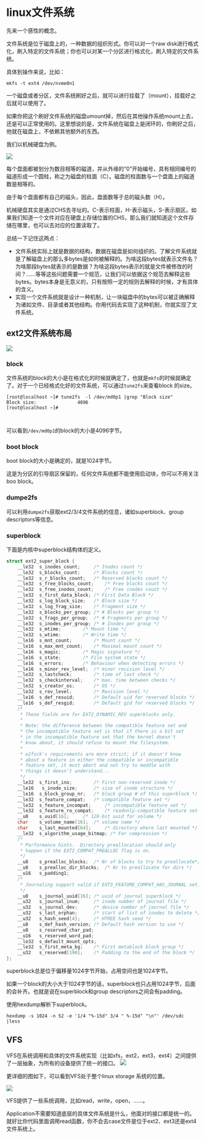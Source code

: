 # linux文件系统

先来一个感性的概念。

文件系统是位于磁盘上的，一种数据的组织形式。你可以对一个raw disk进行格式化，刷入特定的文件系统；你也可以对某一个分区进行格式化，刷入特定的文件系统。

具体到操作来说，比如：	

```shell
mkfs -t ext4 /dev/nvme0n1
```

一个磁盘或者分区，文件系统刷好之后，就可以进行挂载了（mount），挂载好之后就可以使用了。

如果你把这个刷好文件系统的磁盘umount掉，然后在其他操作系统mount上去，还是可以正常使用的。这里想说的是，文件系统在磁盘上是闭环的，你刷好之后，他就在磁盘上，不依赖其他额外的东西。

我们以机械硬盘为例。

![](https://raw.githubusercontent.com/ernest-dzf/docs/master/pic/chs_address.png)

每个盘面都被划分为数目相等的磁道，并从外缘的“0”开始编号，具有相同编号的磁道形成一个圆柱，称之为磁盘的柱面（C）。磁盘的柱面数与一个盘面上的磁道数是相等的。

由于每个盘面都有自己的磁头，因此，盘面数等于总的磁头数（H）。

机械硬盘其实是通过CHS去寻址的。C-表示柱面，H-表示磁头，S-表示扇区。如果我们知道一个文件对应在硬盘上存储位置的CHS，那么我们就知道这个文件存储在哪里，也可以去对应的位置读取了。

总结一下记住这两点：

- 文件系统实际上就是数据的结构，数据在磁盘是如何组织的。了解文件系统就是了解磁盘上的那么多bytes是如何被解释的。为啥这段bytes就表示文件名？为啥那段bytes就表示的是数据？为啥这段bytes表示的就是文件被修改的时间？……等等这些问题需要一个规范，让我们可以依据这个规范去解释这些bytes。bytes本身是无意义的，只有按照一定的规则去解释的时候，才有具体的含义。
- 实现一个文件系统就是设计一种机制，让一块磁盘中的bytes可以被正确解释为诸如文件、目录或者其他结构。你用代码去实现了这种机制，你就实现了文件系统。



## ext2文件系统布局

![](https://raw.githubusercontent.com/ernest-dzf/docs/master/pic/block_group_1.png)



### block

文件系统的block的大小是在格式化的时候就确定了，也就是`mkfs`的时候就确定了。对于一个已经格式化好的文件系统，可以通过`tune2fs`来查看block 的size。

```shell
[root@localhost ~]# tune2fs  -l /dev/md0p1 |grep "Block size"
Block size:               4096
[root@localhost ~]# 

	
```

可以看到`/dev/md0p1`的block的大小是4096字节。

### boot block

boot block的大小是确定的，就是1024字节。

这是为分区的引导扇区保留的，任何文件系统都不能使用启动块，你可以不用关注boo block。

### dumpe2fs

可以利用`dumpe2fs`获取ext2/3/4文件系统的信息，诸如superblock、group descriptors等信息。

### superblock

下面是内核中superblock结构体的定义。

```c
struct ext2_super_block {
	__le32	s_inodes_count;		/* Inodes count */
	__le32	s_blocks_count;		/* Blocks count */
	__le32	s_r_blocks_count;	/* Reserved blocks count */
	__le32	s_free_blocks_count;	/* Free blocks count */
	__le32	s_free_inodes_count;	/* Free inodes count */
	__le32	s_first_data_block;	/* First Data Block */
	__le32	s_log_block_size;	/* Block size */
	__le32	s_log_frag_size;	/* Fragment size */
	__le32	s_blocks_per_group;	/* # Blocks per group */
	__le32	s_frags_per_group;	/* # Fragments per group */
	__le32	s_inodes_per_group;	/* # Inodes per group */
	__le32	s_mtime;		/* Mount time */
	__le32	s_wtime;		/* Write time */
	__le16	s_mnt_count;		/* Mount count */
	__le16	s_max_mnt_count;	/* Maximal mount count */
	__le16	s_magic;		/* Magic signature */
	__le16	s_state;		/* File system state */
	__le16	s_errors;		/* Behaviour when detecting errors */
	__le16	s_minor_rev_level; 	/* minor revision level */
	__le32	s_lastcheck;		/* time of last check */
	__le32	s_checkinterval;	/* max. time between checks */
	__le32	s_creator_os;		/* OS */
	__le32	s_rev_level;		/* Revision level */
	__le16	s_def_resuid;		/* Default uid for reserved blocks */
	__le16	s_def_resgid;		/* Default gid for reserved blocks */
	/*
	 * These fields are for EXT2_DYNAMIC_REV superblocks only.
	 *
	 * Note: the difference between the compatible feature set and
	 * the incompatible feature set is that if there is a bit set
	 * in the incompatible feature set that the kernel doesn't
	 * know about, it should refuse to mount the filesystem.
	 * 
	 * e2fsck's requirements are more strict; if it doesn't know
	 * about a feature in either the compatible or incompatible
	 * feature set, it must abort and not try to meddle with
	 * things it doesn't understand...
	 */
	__le32	s_first_ino; 		/* First non-reserved inode */
	__le16   s_inode_size; 		/* size of inode structure */
	__le16	s_block_group_nr; 	/* block group # of this superblock */
	__le32	s_feature_compat; 	/* compatible feature set */
	__le32	s_feature_incompat; 	/* incompatible feature set */
	__le32	s_feature_ro_compat; 	/* readonly-compatible feature set */
	__u8	s_uuid[16];		/* 128-bit uuid for volume */
	char	s_volume_name[16]; 	/* volume name */
	char	s_last_mounted[64]; 	/* directory where last mounted */
	__le32	s_algorithm_usage_bitmap; /* For compression */
	/*
	 * Performance hints.  Directory preallocation should only
	 * happen if the EXT2_COMPAT_PREALLOC flag is on.
	 */
	__u8	s_prealloc_blocks;	/* Nr of blocks to try to preallocate*/
	__u8	s_prealloc_dir_blocks;	/* Nr to preallocate for dirs */
	__u16	s_padding1;
	/*
	 * Journaling support valid if EXT3_FEATURE_COMPAT_HAS_JOURNAL set.
	 */
	__u8	s_journal_uuid[16];	/* uuid of journal superblock */
	__u32	s_journal_inum;		/* inode number of journal file */
	__u32	s_journal_dev;		/* device number of journal file */
	__u32	s_last_orphan;		/* start of list of inodes to delete */
	__u32	s_hash_seed[4];		/* HTREE hash seed */
	__u8	s_def_hash_version;	/* Default hash version to use */
	__u8	s_reserved_char_pad;
	__u16	s_reserved_word_pad;
	__le32	s_default_mount_opts;
 	__le32	s_first_meta_bg; 	/* First metablock block group */
	__u32	s_reserved[190];	/* Padding to the end of the block */
};
```



superblock总是位于偏移量1024字节开始，占用空间也是1024字节。

如果一个block的大小大于1024字节的话，superblock也只占用1024字节，后面的会补齐。也就是说在superblock和group descriptors之间会有padding。

使用hexdump解析下superblock。

```shell
hexdump -s 1024 -n 52 -e '1/4 "%-15d" 3/4 " %-15d" "\n"' /dev/sdc |less	
```



## VFS

VFS在系统调用和具体的文件系统实现（比如xfs，ext2，ext3，ext4）之间提供了一层抽象，为所有的设备提供了统一的接口。
![](https://raw.githubusercontent.com/ernest-dzf/docs/master/pic/vfs.png)



更详细的图如下，可以看到VFS处于整个linux storage 系统的位置。

![](https://raw.githubusercontent.com/ernest-dzf/docs/master/pic/linux_storage_stack.png)

VFS提供了一些系统调用，比如read，write，open，……。

Application不需要知道底层的具体文件系统是什么，他面对的接口都是统一的。就好比你代码里面调用read函数，你不会去case文件是位于ext2、ext3还是ext4文件系统上。